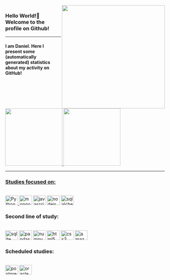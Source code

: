  
 <img src = "banner.gif" width = "325px" align = "right">
 <h3>Hello World!🌱 Welcome to the profile on Github!</h3> 
 
  <hr>  
<h4>I am Daniel. Here I present some (automatically generated) statistics about my activity on GitHub! </h4>

<div>
<a href="https://github.com/DanielCastilhoDIniz">
<img height="180em" src="https://github-readme-stats.vercel.app/api/top-langs/?username=DanielCastilhoDIniz&layout=compact&langs_count=7&theme=radical"/>
<img height="180em" src="https://github-readme-stats.vercel.app/api?username=DanielCastilhoDIniz&show_icons=true&theme=radical&include_all_commits=true&count_private=true"/>
</div>

<hr>
 
<h3> Studies focused on:</h3> <br>
<div style="display: inline_block">
<a href="https://docs.python.org/3/"  target="_blank">
<img  height="30" width="40" src="https://cdn.jsdelivr.net/gh/devicons/devicon/icons/python/python-original.svg" title="Python" /> 
</a> 
<img  height="30" width="40" src="https://cdn.jsdelivr.net/gh/devicons/devicon/icons/mongodb/mongodb-plain-wordmark.svg" title="mongodb"/>
<img height="30" width="40" src="https://cdn.jsdelivr.net/gh/devicons/devicon/icons/javascript/javascript-plain.svg" title="javascript"/> 
<img height="30" width="40" src="https://cdn.jsdelivr.net/gh/devicons/devicon/icons/nodejs/nodejs-plain-wordmark.svg" title="nodejs" />
<a href="https://docs.sqlalchemy.org/en/20/" target="_black">
<img height="30" width="40" src="https://cdn.jsdelivr.net/gh/devicons/devicon/icons/sqlalchemy/sqlalchemy-original-wordmark.svg" title="sqlalchemy"/>
</a>
</div>           
          
<h3> Second line of study:</h3> <br>
<div style="display: inline_block">
<img  height="30" width="40" src="https://cdn.jsdelivr.net/gh/devicons/devicon/icons/sqlite/sqlite-original.svg" title="sqlite" />
<img height="30" width="40" src="https://cdn.jsdelivr.net/gh/devicons/devicon/icons/pandas/pandas-original-wordmark.svg"  title="pandas"/>
<img height="30" width="40" src="https://cdn.jsdelivr.net/gh/devicons/devicon/icons/numpy/numpy-original.svg" title="numpy" />        
<img height="30" width="40"  src="https://cdn.jsdelivr.net/gh/devicons/devicon/icons/html5/html5-original.svg" title="html5" /> 
<img height="30" width="40" src="https://cdn.jsdelivr.net/gh/devicons/devicon/icons/css3/css3-original.svg" title="css3" />
<img height="30" width="40" src="https://cdn.jsdelivr.net/gh/devicons/devicon/icons/amazonwebservices/amazonwebservices-original.svg" title="amazonwebservices" />
</div>  


<h3> Scheduled studies:</h3> <br>
<div style="display: inline_block">
<img  height="30" width="40" src="https://cdn.jsdelivr.net/gh/devicons/devicon/icons/postgresql/postgresql-original.svg" title="postgresql" />
<img height="30" width="40" src="https://cdn.jsdelivr.net/gh/devicons/devicon/icons/oracle/oracle-original.svg"  title="oracle"/>
</div>     